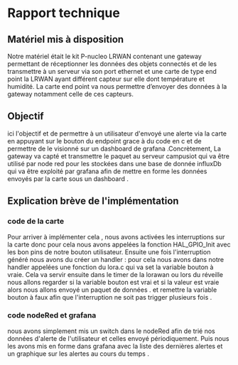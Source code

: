 

# Rapport technique

## Matériel mis à disposition
Notre matériel était le kit P-nucleo LRWAN  contenant une gateway permettant de réceptionner les données des objets connectés et de les transmettre à un serveur via son port ethernet et une carte de type end point la LRWAN  ayant différent capteur sur elle dont température et humidité. La carte end point va nous permettre d’envoyer des données à la gateway notamment celle de ces capteurs.

## Objectif

ici l'objectif et de permettre à un utilisateur d'envoyé une alerte via la carte en  appuyant sur le bouton du endpoint  grace à du code en c et de permettre de le visionné sur un dashboard de grafana  .Concrètement,  La gateway va  capté et transmettre le paquet au serveur campusiot qui va être utilisé par node red pour les stockées dans une base de donnée influxDb qui va être exploité par grafana afin de mettre en forme les données envoyés par la carte sous un dashboard .

## Explication brève de l'implémentation 

### code de la carte

Pour arriver à implémenter cela , nous avons activées les interruptions sur la carte donc pour cela nous avons appelées la fonction HAL_GPIO_Init avec les bon pins de notre bouton utilisateur.  Ensuite une fois l'interruption généré nous avons du créer un handler : pour cela nous avons dans notre handler appelées une fonction du lora.c qui va set la variable bouton à vraie. 
Cela va servir ensuite dans le timer de la lorawan ou lors du réveille nous allons regarder si la variable bouton est vrai et si la valeur est vraie alors nous allons envoyé un paquet de données . et remettre la variable bouton à faux afin que l'interruption ne soit pas trigger plusieurs fois .

### code nodeRed et grafana
nous avons simplement mis un switch dans le nodeRed afin de trié nos données d'alerte de l'utilisateur et celles envoyé périodiquement. Puis nous les avons mis en forme dans grafana avec la liste des dernières alertes et un graphique sur les alertes au cours du temps . 
 




